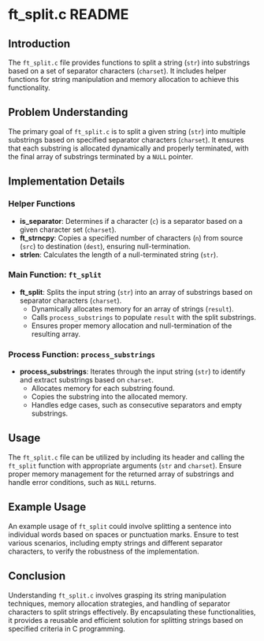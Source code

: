 # ft_split.c README

## Introduction
The `ft_split.c` file provides functions to split a string (`str`) into substrings based on a set of separator characters (`charset`). It includes helper functions for string manipulation and memory allocation to achieve this functionality.

## Problem Understanding
The primary goal of `ft_split.c` is to split a given string (`str`) into multiple substrings based on specified separator characters (`charset`). It ensures that each substring is allocated dynamically and properly terminated, with the final array of substrings terminated by a `NULL` pointer.

## Implementation Details
### Helper Functions
- **is_separator**: Determines if a character (`c`) is a separator based on a given character set (`charset`).
- **ft_strncpy**: Copies a specified number of characters (`n`) from source (`src`) to destination (`dest`), ensuring null-termination.
- **strlen**: Calculates the length of a null-terminated string (`str`).

### Main Function: `ft_split`
- **ft_split**: Splits the input string (`str`) into an array of substrings based on separator characters (`charset`).
  - Dynamically allocates memory for an array of strings (`result`).
  - Calls `process_substrings` to populate `result` with the split substrings.
  - Ensures proper memory allocation and null-termination of the resulting array.

### Process Function: `process_substrings`
- **process_substrings**: Iterates through the input string (`str`) to identify and extract substrings based on `charset`.
  - Allocates memory for each substring found.
  - Copies the substring into the allocated memory.
  - Handles edge cases, such as consecutive separators and empty substrings.

## Usage
The `ft_split.c` file can be utilized by including its header and calling the `ft_split` function with appropriate arguments (`str` and `charset`). Ensure proper memory management for the returned array of substrings and handle error conditions, such as `NULL` returns.

## Example Usage
An example usage of `ft_split` could involve splitting a sentence into individual words based on spaces or punctuation marks. Ensure to test various scenarios, including empty strings and different separator characters, to verify the robustness of the implementation.

## Conclusion
Understanding `ft_split.c` involves grasping its string manipulation techniques, memory allocation strategies, and handling of separator characters to split strings effectively. By encapsulating these functionalities, it provides a reusable and efficient solution for splitting strings based on specified criteria in C programming.

